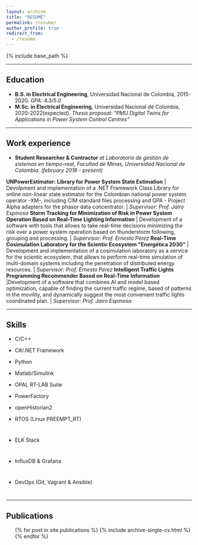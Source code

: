 ```yaml
---
layout: archive
title: "RESUMÉ"
permalink: /resume/
author_profile: true
redirect_from:
  - /resume
---
```


{% include base_path %}
<html>
<style>
#myProgress {
  width: 40%;
  background-color: #ddd;
}

#netframework {
  width: 80%;
  height: 5px;
  background-color: #4CAF50;
  text-align: center;
  line-height: 30px;
  color: white;
}

#cpp {
  width: 55%;
  height: 5px;
  background-color: #4CAF50;
  text-align: center;
  line-height: 30px;
  color: white;
}

#python {
  width: 70%;
  height: 5px;
  background-color: #4CAF50;
  text-align: center;
  line-height: 30px;
  color: white;
}

#matlab {
  width: 60%;
  height: 5px;
  background-color: #4CAF50;
  text-align: center;
  line-height: 30px;
  color: white;
}

#openHistorian2 {
  width: 75%;
  height: 5px;
  background-color: #4CAF50;
  text-align: center;
  line-height: 30px;
  color: white;
}

#powerfactory {
  width: 35%;
  height: 5px;
  background-color: #4CAF50;
  text-align: center;
  line-height: 30px;
  color: white;
}

#rtos {
  width: 50%;
  height: 5px;
  background-color: #4CAF50;
  text-align: center;
  line-height: 30px;
  color: white;
}

#opal {
  width: 40%;
  height: 5px;
  background-color: #4CAF50;
  text-align: center;
  line-height: 30px;
  color: white;
}

#elk_stack {
  width: 45%;
  height: 5px;
  background-color: #4CAF50;
  text-align: center;
  line-height: 30px;
  color: white;
}

#influx_grafana{
  width: 60%;
  height: 5px;
  background-color: #4CAF50;
  text-align: center;
  line-height: 30px;
  color: white;
}

#devops{
  width: 65%;
  height: 5px;
  background-color: #4CAF50;
  text-align: center;
  line-height: 30px;
  color: white;
}
</style>
</html>

---

Education
------
* **B.S. in Electrical Engineering**, Universidad Nacional de Colombia, 2015-2020. *GPA: 4.3/5.0*
* **M.Sc. in Electrical Engineering**, Universidad Nacional de Colombia, 2020-2022(expected). *Thesis proposal: "PMU Digital Twins for Applications in Power System Control Centres"*

---

Work experience
------
* **Student Researcher & Contractor** *at Laboratorio de gestión de sistemas en tiempo-real, Facultad de Minas, Universidad Nacional de Colombia. (february 2018 - present)*

**UNPowerEstimator: Library for Power System State Estimation** | Devolpment and implementation of a .NET Framework Class Library for online non-linear state estimator for the Colombian national power system operator -XM-, including CIM standard files processing and GPA - Project Alpha adapters for the phasor data concentrator. | *Supervisor: Prof. Jairo Espinosa*
**Storm Tracking for Minimization of Risk in Power System Operation Based on Real-Time Lighting Information** | Development of a software with tools that allows to take real-time decisions minimizing the risk over a power system operation based on thunderstorm following, grouping and processing. | *Supervisor: Prof. Ernesto Pérez*
**Real-Time Cosimulation Laboratory for the Scientic Ecosystem "Energética 2030"** | Development and implementation of a cosimulation laboratory as a service for the scientic ecosystem, that allows to perform real-time simulation of multi-domain systems including the penetration of distributed energy resources. | *Supervisor: Prof. Ernesto Pérez*
**Intelligent Traffic Lights Programming Recommender Based on Real-Time Information** |Development of a software that combines AI and model based optimization, capable of finding the current traffic regime, based of patterns in the movility, and dynamically suggest the most convenient traffic lights coordinated plan. | *Supervisor: Prof. Jairo Espinosa*
  
---
  
Skills
------

* C/C++
<html>
<body> 
<div id="myProgress">
  <div id="cpp"></div>
</div>
</body>
</html>

* C#/.NET Framework
<html>
<body> 
<div id="myProgress">
  <div id="netframework"></div>
</div>
</body>
</html>
 
* Python
<html>
<body> 
<div id="myProgress">
  <div id="python"></div>
</div>
</body>
</html>

* Matlab/Simulink
<html>
<body> 
<div id="myProgress">
  <div id="matlab"></div>
</div>
</body>
</html>

* OPAL RT-LAB Suite
<html>
<body> 
<div id="myProgress">
  <div id="opal"></div>
</div>
</body>
</html>

* PowerFactory
<html>
<body> 
<div id="myProgress">
  <div id="powerfactory"></div>
</div>
</body>
</html>

* openHistorian2
<html>
<body> 
<div id="myProgress">
  <div id="openHistorian2"></div>
</div>
</body>
</html>

* RTOS (Linux PREEMPT_RT)
<html>
<body> 
<div id="myProgress">
  <div id="rtos"></div>
  <div style="margin-bottom: 40px;"></div>
</div>
</body>
</html>


* ELK Stack
<html>
<body> 
<div id="myProgress">
  <div id="elk_stack"></div>
  <div style="margin-bottom: 40px;"></div>
</div>
</body>
</html>


* InfluxDB & Grafana
<html>
<body> 
<div id="myProgress">
  <div id="influx_grafana"></div>
  <div style="margin-bottom: 40px;"></div>
</div>
</body>
</html>

* DevOps (Git, Vagrant & Ansible)
<html>
<body> 
<div id="myProgress">
  <div id="devops"></div>
  <div style="margin-bottom: 40px;"></div>
</div>
</body>
</html>

---

Publications
------
  <ul>{% for post in site.publications %}
    {% include archive-single-cv.html %}
  {% endfor %}</ul>
